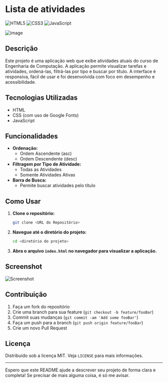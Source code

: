 # Lista de atividades
![HTML5](https://img.shields.io/badge/HTML5-E34F26?style=for-the-badge&logo=html5&logoColor=white)
![CSS3](https://img.shields.io/badge/CSS3-1572B6?style=for-the-badge&logo=css3&logoColor=white)
![JavaScript](https://img.shields.io/badge/JavaScript-F7DF1E?style=for-the-badge&logo=javascript&logoColor=black)


![image](https://github.com/nyx-lab/moodle-activities-dashboard/assets/171764829/9b1954c2-c71e-43c2-9713-94bd6b8c5664)

## Descrição

Este projeto é uma aplicação web que exibe atividades atuais do curso de Engenharia de Computação. A aplicação permite visualizar tarefas e atividades, ordená-las, filtrá-las por tipo e buscar por título. A interface é responsiva, fácil de usar e foi desenvolvida com foco em desempenho e acessibilidade.

## Tecnologias Utilizadas

- HTML
- CSS (com uso de Google Fonts)
- JavaScript

## Funcionalidades

- **Ordenação:**
  - Ordem Ascendente (asc)
  - Ordem Descendente (desc)
- **Filtragem por Tipo de Atividade:**
  - Todas as Atividades
  - Somente Atividades Ativas
- **Barra de Busca:**
  - Permite buscar atividades pelo título

## Como Usar

1. **Clone o repositório:**
   ```bash
   git clone <URL do Repositório>
   ```
2. **Navegue até o diretório do projeto:**
   ```bash
   cd <diretório do projeto>
   ```
3. **Abra o arquivo `index.html` no navegador para visualizar a aplicação.**

## Screenshot

![Screenshot](screenshot.png)

## Contribuição

1. Faça um fork do repositório
2. Crie uma branch para sua feature (`git checkout -b feature/fooBar`)
3. Commit suas mudanças (`git commit -am 'Add some fooBar'`)
4. Faça um push para a branch (`git push origin feature/fooBar`)
5. Crie um novo Pull Request

## Licença

Distribuído sob a licença MIT. Veja `LICENSE` para mais informações.

---

Espero que este README ajude a descrever seu projeto de forma clara e completa! Se precisar de mais alguma coisa, é só me avisar.
